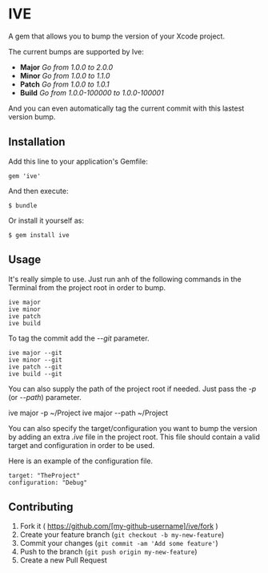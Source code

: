 # IVE

A gem that allows you to bump the version of your Xcode project.

The current bumps are supported by Ive:
- **Major** _Go from 1.0.0 to 2.0.0_
- **Minor** _Go from 1.0.0 to 1.1.0_
- **Patch** _Go from 1.0.0 to 1.0.1_
- **Build** _Go from 1.0.0-100000 to 1.0.0-100001_

And you can even automatically tag the current commit with this lastest version bump.

## Installation

Add this line to your application's Gemfile:

    gem 'ive'

And then execute:

    $ bundle

Or install it yourself as:

    $ gem install ive

## Usage

It's really simple to use. Just run anh of the following commands in the Terminal from the project root in order to bump.

    ive major
    ive minor
    ive patch
    ive build

To tag the commit add the _--git_ parameter.

    ive major --git
    ive minor --git
    ive patch --git
    ive build --git

You can also supply the path of the project root if needed. Just pass the _-p_ (or _--path_) parameter.

   ive major -p ~/Project
   ive major --path ~/Project

You can also specify the target/configuration you want to bump the version by adding an extra _.ive_ file in the project root. This file should contain a valid target and configuration in order to be used.

Here is an example of the configuration file.

    target: "TheProject"
    configuration: "Debug"

## Contributing

1. Fork it ( https://github.com/[my-github-username]/ive/fork )
2. Create your feature branch (`git checkout -b my-new-feature`)
3. Commit your changes (`git commit -am 'Add some feature'`)
4. Push to the branch (`git push origin my-new-feature`)
5. Create a new Pull Request
